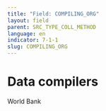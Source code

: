 ```yaml
---
title: "Field: COMPILING_ORG"
layout: field
parent: SRC_TYPE_COLL_METHOD
language: en
indicator: 7-1-1
slug: COMPILING_ORG
---
```

# Data compilers

World Bank